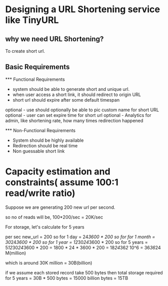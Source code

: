 # Designing a URL Shortening service like TinyURL

## why we need URL Shortening?

To create short url.

## Basic Requirements

*** Functional Requirements

- system should be able to generate short and unique url.
- when user access a short link, it should redirect to origin URL
- short url should expire after some default timespan

optional - use should optionally be able to pic custom name for short URL
optional - user can set expire time for short url
optional - Analytics for admin, like shortening rate, how many times redirection
           happened


*** Non-Functional Requirements

-  System should be highly available
-  Redirection should be real time
-  Non guessable short link

# Capacity estimation and constraints( assume 100:1 read/write ratio)

Suppose we are generating 200 new url per second.

so no of reads will be, 100*200/sec = 20K/sec

For storage, let's calculate for 5 years

per sec new_url = 200
so for 1 day = 24*3600 * 200
so for for 1 month = 30*24*3600 * 200
so for 1 year = 12*30*24*3600 * 200
so for 5 years = 5*12*30*24*3600 * 200 = 1800 * 24 * 3600 * 200 = 18*24*36*2* 10^6 = 36*36*24 M(million)

which is around 30K million = 30B(billion)

if we assume each stored record take 500 bytes
then total storage required for 5 years = 30B * 500 bytes = 15000 billion bytes = 15TB
